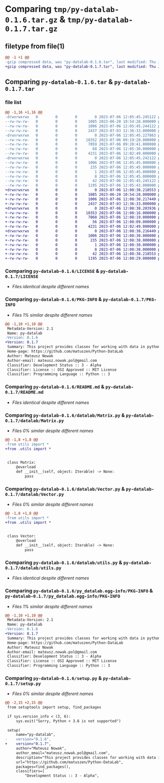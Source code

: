 # Comparing `tmp/py-datalab-0.1.6.tar.gz` & `tmp/py-datalab-0.1.7.tar.gz`

## filetype from file(1)

```diff
@@ -1 +1 @@
-gzip compressed data, was "py-datalab-0.1.6.tar", last modified: Thu Jul  6 12:05:45 2023, max compression
+gzip compressed data, was "py-datalab-0.1.7.tar", last modified: Thu Jul  6 12:08:38 2023, max compression
```

## Comparing `py-datalab-0.1.6.tar` & `py-datalab-0.1.7.tar`

### file list

```diff
@@ -1,16 +1,16 @@
-drwxrwxrwx   0        0        0        0 2023-07-06 12:05:45.245122 py-datalab-0.1.6/
--rw-rw-rw-   0        0        0     1085 2023-06-20 10:54:28.000000 py-datalab-0.1.6/LICENSE
--rw-rw-rw-   0        0        0     1006 2023-07-06 12:05:45.244122 py-datalab-0.1.6/PKG-INFO
--rw-rw-rw-   0        0        0     2437 2023-07-03 12:36:33.000000 py-datalab-0.1.6/README.md
-drwxrwxrwx   0        0        0        0 2023-07-06 12:05:45.227863 py-datalab-0.1.6/datalab/
--rw-rw-rw-   0        0        0    10352 2023-07-06 09:19:28.000000 py-datalab-0.1.6/datalab/Matrix.py
--rw-rw-rw-   0        0        0     7059 2023-07-06 09:20:41.000000 py-datalab-0.1.6/datalab/Vector.py
--rw-rw-rw-   0        0        0       68 2023-07-06 12:05:30.000000 py-datalab-0.1.6/datalab/__init__.py
--rw-rw-rw-   0        0        0     4231 2023-07-06 12:02:49.000000 py-datalab-0.1.6/datalab/utils.py
-drwxrwxrwx   0        0        0        0 2023-07-06 12:05:45.242122 py-datalab-0.1.6/py_datalab.egg-info/
--rw-rw-rw-   0        0        0     1006 2023-07-06 12:05:45.000000 py-datalab-0.1.6/py_datalab.egg-info/PKG-INFO
--rw-rw-rw-   0        0        0      235 2023-07-06 12:05:45.000000 py-datalab-0.1.6/py_datalab.egg-info/SOURCES.txt
--rw-rw-rw-   0        0        0        1 2023-07-06 12:05:45.000000 py-datalab-0.1.6/py_datalab.egg-info/dependency_links.txt
--rw-rw-rw-   0        0        0        8 2023-07-06 12:05:45.000000 py-datalab-0.1.6/py_datalab.egg-info/top_level.txt
--rw-rw-rw-   0        0        0       42 2023-07-06 12:05:45.245122 py-datalab-0.1.6/setup.cfg
--rw-rw-rw-   0        0        0     1195 2023-07-06 12:05:43.000000 py-datalab-0.1.6/setup.py
+drwxrwxrwx   0        0        0        0 2023-07-06 12:08:38.218553 py-datalab-0.1.7/
+-rw-rw-rw-   0        0        0     1085 2023-06-20 10:54:28.000000 py-datalab-0.1.7/LICENSE
+-rw-rw-rw-   0        0        0     1006 2023-07-06 12:08:38.217449 py-datalab-0.1.7/PKG-INFO
+-rw-rw-rw-   0        0        0     2437 2023-07-03 12:36:33.000000 py-datalab-0.1.7/README.md
+drwxrwxrwx   0        0        0        0 2023-07-06 12:08:38.203936 py-datalab-0.1.7/datalab/
+-rw-rw-rw-   0        0        0    10353 2023-07-06 12:08:16.000000 py-datalab-0.1.7/datalab/Matrix.py
+-rw-rw-rw-   0        0        0     7060 2023-07-06 12:08:19.000000 py-datalab-0.1.7/datalab/Vector.py
+-rw-rw-rw-   0        0        0       56 2023-07-06 12:08:09.000000 py-datalab-0.1.7/datalab/__init__.py
+-rw-rw-rw-   0        0        0     4231 2023-07-06 12:02:49.000000 py-datalab-0.1.7/datalab/utils.py
+drwxrwxrwx   0        0        0        0 2023-07-06 12:08:38.216449 py-datalab-0.1.7/py_datalab.egg-info/
+-rw-rw-rw-   0        0        0     1006 2023-07-06 12:08:38.000000 py-datalab-0.1.7/py_datalab.egg-info/PKG-INFO
+-rw-rw-rw-   0        0        0      235 2023-07-06 12:08:38.000000 py-datalab-0.1.7/py_datalab.egg-info/SOURCES.txt
+-rw-rw-rw-   0        0        0        1 2023-07-06 12:08:38.000000 py-datalab-0.1.7/py_datalab.egg-info/dependency_links.txt
+-rw-rw-rw-   0        0        0        8 2023-07-06 12:08:38.000000 py-datalab-0.1.7/py_datalab.egg-info/top_level.txt
+-rw-rw-rw-   0        0        0       42 2023-07-06 12:08:38.218553 py-datalab-0.1.7/setup.cfg
+-rw-rw-rw-   0        0        0     1195 2023-07-06 12:08:29.000000 py-datalab-0.1.7/setup.py
```

### Comparing `py-datalab-0.1.6/LICENSE` & `py-datalab-0.1.7/LICENSE`

 * *Files identical despite different names*

### Comparing `py-datalab-0.1.6/PKG-INFO` & `py-datalab-0.1.7/PKG-INFO`

 * *Files 1% similar despite different names*

```diff
@@ -1,10 +1,10 @@
 Metadata-Version: 2.1
 Name: py-datalab
-Version: 0.1.6
+Version: 0.1.7
 Summary: This project provides classes for working with data in python. Actually there are two classes: Matrix and Vector.
 Home-page: https://github.com/matuszen/Python-DataLab
 Author: Mateusz Nowak
 Author-email: mateusz.nowak.pol@gmail.com
 Classifier: Development Status :: 3 - Alpha
 Classifier: License :: OSI Approved :: MIT License
 Classifier: Programming Language :: Python :: 3
```

### Comparing `py-datalab-0.1.6/README.md` & `py-datalab-0.1.7/README.md`

 * *Files identical despite different names*

### Comparing `py-datalab-0.1.6/datalab/Matrix.py` & `py-datalab-0.1.7/datalab/Matrix.py`

 * *Files 0% similar despite different names*

```diff
@@ -1,8 +1,8 @@
-from utils import *
+from .utils import *
 
 
 class Matrix:
     @overload
     def __init__(self, object: Iterable) -> None:
         pass
```

### Comparing `py-datalab-0.1.6/datalab/Vector.py` & `py-datalab-0.1.7/datalab/Vector.py`

 * *Files 0% similar despite different names*

```diff
@@ -1,8 +1,8 @@
-from utils import *
+from .utils import *
 
 
 class Vector:
     @overload
     def __init__(self, object: Iterable) -> None:
         pass
```

### Comparing `py-datalab-0.1.6/datalab/utils.py` & `py-datalab-0.1.7/datalab/utils.py`

 * *Files identical despite different names*

### Comparing `py-datalab-0.1.6/py_datalab.egg-info/PKG-INFO` & `py-datalab-0.1.7/py_datalab.egg-info/PKG-INFO`

 * *Files 1% similar despite different names*

```diff
@@ -1,10 +1,10 @@
 Metadata-Version: 2.1
 Name: py-datalab
-Version: 0.1.6
+Version: 0.1.7
 Summary: This project provides classes for working with data in python. Actually there are two classes: Matrix and Vector.
 Home-page: https://github.com/matuszen/Python-DataLab
 Author: Mateusz Nowak
 Author-email: mateusz.nowak.pol@gmail.com
 Classifier: Development Status :: 3 - Alpha
 Classifier: License :: OSI Approved :: MIT License
 Classifier: Programming Language :: Python :: 3
```

### Comparing `py-datalab-0.1.6/setup.py` & `py-datalab-0.1.7/setup.py`

 * *Files 0% similar despite different names*

```diff
@@ -2,15 +2,15 @@
 from setuptools import setup, find_packages
 
 if sys.version_info < (3, 6):
     sys.exit("Sorry, Python < 3.6 is not supported")
 
 setup(
     name="py-datalab",
-    version="0.1.6",
+    version="0.1.7",
     author="Mateusz Nowak",
     author_email="mateusz.nowak.pol@gmail.com",
     description="This project provides classes for working with data in python. Actually there are two classes: Matrix and Vector.",
     url="https://github.com/matuszen/Python-DataLab",
     packages=find_packages(),
     classifiers=[
         "Development Status :: 3 - Alpha",
```

